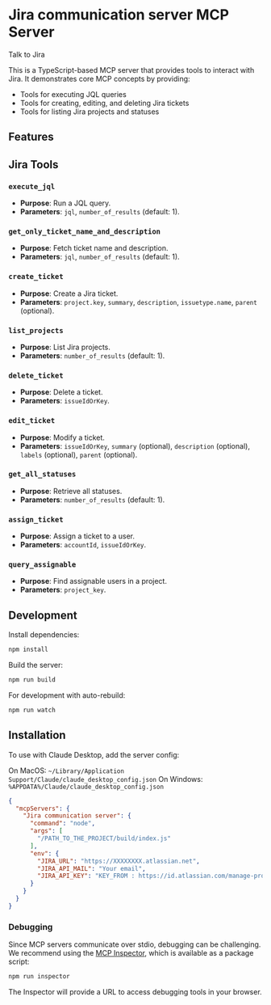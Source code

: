 # Jira communication server MCP Server

Talk to Jira

This is a TypeScript-based MCP server that provides tools to interact with Jira. It demonstrates core MCP concepts by providing:

- Tools for executing JQL queries
- Tools for creating, editing, and deleting Jira tickets
- Tools for listing Jira projects and statuses

## Features

## Jira Tools

### `execute_jql`
- **Purpose**: Run a JQL query.
- **Parameters**: `jql`, `number_of_results` (default: 1).

### `get_only_ticket_name_and_description`
- **Purpose**: Fetch ticket name and description.
- **Parameters**: `jql`, `number_of_results` (default: 1).

### `create_ticket`
- **Purpose**: Create a Jira ticket.
- **Parameters**: `project.key`, `summary`, `description`, `issuetype.name`, `parent` (optional).

### `list_projects`
- **Purpose**: List Jira projects.
- **Parameters**: `number_of_results` (default: 1).

### `delete_ticket`
- **Purpose**: Delete a ticket.
- **Parameters**: `issueIdOrKey`.

### `edit_ticket`
- **Purpose**: Modify a ticket.
- **Parameters**: `issueIdOrKey`, `summary` (optional), `description` (optional), `labels` (optional), `parent` (optional).

### `get_all_statuses`
- **Purpose**: Retrieve all statuses.
- **Parameters**: `number_of_results` (default: 1).

### `assign_ticket`
- **Purpose**: Assign a ticket to a user.
- **Parameters**: `accountId`, `issueIdOrKey`.

### `query_assignable`
- **Purpose**: Find assignable users in a project.
- **Parameters**: `project_key`.


## Development

Install dependencies:
```bash
npm install
```

Build the server:
```bash
npm run build
```

For development with auto-rebuild:
```bash
npm run watch
```

## Installation

To use with Claude Desktop, add the server config:

On MacOS: `~/Library/Application Support/Claude/claude_desktop_config.json`
On Windows: `%APPDATA%/Claude/claude_desktop_config.json`

```json
{
  "mcpServers": {
    "Jira communication server": {
      "command": "node",
      "args": [
        "/PATH_TO_THE_PROJECT/build/index.js"
      ],
      "env": {
        "JIRA_URL": "https://XXXXXXXX.atlassian.net",
        "JIRA_API_MAIL": "Your email",
        "JIRA_API_KEY": "KEY_FROM : https://id.atlassian.com/manage-profile/security/api-tokens"
      }
    }
  }
}
```

### Debugging

Since MCP servers communicate over stdio, debugging can be challenging. We recommend using the [MCP Inspector](https://github.com/modelcontextprotocol/inspector), which is available as a package script:

```bash
npm run inspector
```

The Inspector will provide a URL to access debugging tools in your browser.

